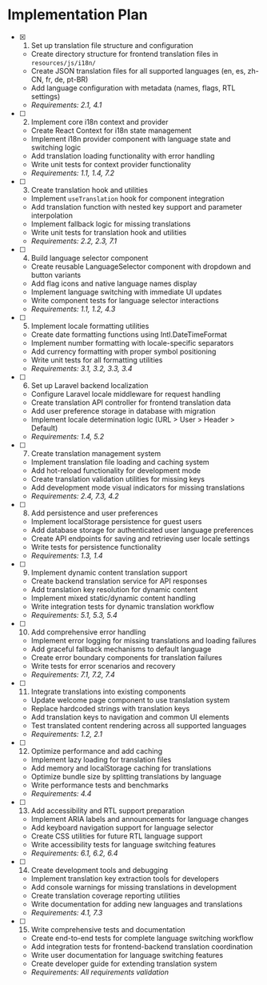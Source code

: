 # Implementation Plan

- [x] 1. Set up translation file structure and configuration






  - Create directory structure for frontend translation files in `resources/js/i18n/`
  - Create JSON translation files for all supported languages (en, es, zh-CN, fr, de, pt-BR)
  - Add language configuration with metadata (names, flags, RTL settings)
  - _Requirements: 2.1, 4.1_

- [ ] 2. Implement core i18n context and provider





  - Create React Context for i18n state management
  - Implement i18n provider component with language state and switching logic
  - Add translation loading functionality with error handling
  - Write unit tests for context provider functionality
  - _Requirements: 1.1, 1.4, 7.2_

- [ ] 3. Create translation hook and utilities

  - Implement `useTranslation` hook for component integration
  - Add translation function with nested key support and parameter interpolation
  - Implement fallback logic for missing translations
  - Write unit tests for translation hook and utilities
  - _Requirements: 2.2, 2.3, 7.1_

- [ ] 4. Build language selector component

  - Create reusable LanguageSelector component with dropdown and button variants
  - Add flag icons and native language names display
  - Implement language switching with immediate UI updates
  - Write component tests for language selector interactions
  - _Requirements: 1.1, 1.2, 4.3_

- [ ] 5. Implement locale formatting utilities

  - Create date formatting functions using Intl.DateTimeFormat
  - Implement number formatting with locale-specific separators
  - Add currency formatting with proper symbol positioning
  - Write unit tests for all formatting utilities
  - _Requirements: 3.1, 3.2, 3.3, 3.4_

- [ ] 6. Set up Laravel backend localization

  - Configure Laravel locale middleware for request handling
  - Create translation API controller for frontend translation data
  - Add user preference storage in database with migration
  - Implement locale determination logic (URL > User > Header > Default)
  - _Requirements: 1.4, 5.2_

- [ ] 7. Create translation management system

  - Implement translation file loading and caching system
  - Add hot-reload functionality for development mode
  - Create translation validation utilities for missing keys
  - Add development mode visual indicators for missing translations
  - _Requirements: 2.4, 7.3, 4.2_

- [ ] 8. Add persistence and user preferences

  - Implement localStorage persistence for guest users
  - Add database storage for authenticated user language preferences
  - Create API endpoints for saving and retrieving user locale settings
  - Write tests for persistence functionality
  - _Requirements: 1.3, 1.4_

- [ ] 9. Implement dynamic content translation support


  - Create backend translation service for API responses
  - Add translation key resolution for dynamic content
  - Implement mixed static/dynamic content handling
  - Write integration tests for dynamic translation workflow
  - _Requirements: 5.1, 5.3, 5.4_

- [ ] 10. Add comprehensive error handling
  - Implement error logging for missing translations and loading failures
  - Add graceful fallback mechanisms to default language
  - Create error boundary components for translation failures
  - Write tests for error scenarios and recovery
  - _Requirements: 7.1, 7.2, 7.4_

- [ ] 11. Integrate translations into existing components
  - Update welcome page component to use translation system
  - Replace hardcoded strings with translation keys
  - Add translation keys to navigation and common UI elements
  - Test translated content rendering across all supported languages
  - _Requirements: 1.2, 2.1_

- [ ] 12. Optimize performance and add caching
  - Implement lazy loading for translation files
  - Add memory and localStorage caching for translations
  - Optimize bundle size by splitting translations by language
  - Write performance tests and benchmarks
  - _Requirements: 4.4_

- [ ] 13. Add accessibility and RTL support preparation
  - Implement ARIA labels and announcements for language changes
  - Add keyboard navigation support for language selector
  - Create CSS utilities for future RTL language support
  - Write accessibility tests for language switching features
  - _Requirements: 6.1, 6.2, 6.4_

- [ ] 14. Create development tools and debugging
  - Implement translation key extraction tools for developers
  - Add console warnings for missing translations in development
  - Create translation coverage reporting utilities
  - Write documentation for adding new languages and translations
  - _Requirements: 4.1, 7.3_

- [ ] 15. Write comprehensive tests and documentation
  - Create end-to-end tests for complete language switching workflow
  - Add integration tests for frontend-backend translation coordination
  - Write user documentation for language switching features
  - Create developer guide for extending translation system
  - _Requirements: All requirements validation_